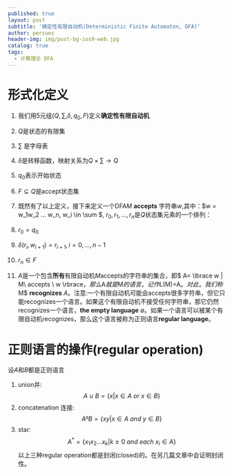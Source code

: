```yaml
---
published: true
layout: post
subtitle: '确定性有限自动机(Deterministic Finite Automaton, DFA)'
author: persuez
header-img: img/post-bg-ios9-web.jpg
catalog: true
tags:
  - 计算理论 DFA
---
```

<script type="text/javascript" src="http://cdn.mathjax.org/mathjax/latest/MathJax.js?config=default"></script>
# 形式化定义
 1. 我们用5元组$(Q,\sum,\delta,q_0,F)$定义**确定性有限自动机**

 2. $Q$是状态的有限集
 3. $\sum$ 是字母表
 4. $\delta$是转移函数，映射关系为$Q×\sum \rightarrow Q$
 5. $q_0$表示开始状态
 6. $F \subseteq Q$是accept状态集
 7. 既然有了以上定义，接下来定义一个DFA$M$ **accepts** 字符串$w$,其中：$w = w_1w_2 ... w_n, w_i \in \sum $,  $r_0,r_1,...,r_n$是$Q$状态集元素的一个排列：
 8. $r_0 = q_0$
 9. $\delta(r_i, w_{i+1})=r_{i+1}, i = 0,...,n-1$
 10. $r_n \in F$
 11. $A$是一个包含**所有**有限自动机$M$accepts的字符串的集合，即$ A= \lbrace w | M\  accepts \ w \rbrace$，那么$A$就是$M$的语言，记作$L(M)=A$。对此，我们称$M$ **recognizes** $A$。注意:一个有限自动机可能会accepts很多字符串，但它只能recognizes一个语言。如果这个有限自动机不接受任何字符串，那它仍然recognizes一个语言，**the empty language** $\emptyset$。如果一个语言可以被某个有限自动机recognizes，那么这个语言被称为正则语言**regular language**。
 
# 正则语言的操作(regular operation)
设$A$和$B$都是正则语言
 1. union并: $$A \cup B=\lbrace x| x \in A\ or\ x \in B \rbrace$$
 2. concatenation 连接: $$A º B=\lbrace  xy | x \in A\ and\ y\in B \rbrace$$
 3. star: $$A^*= \lbrace x_1x_2...x_k | k \geq 0 \ and\ each\ x_i \in A \rbrace$$
以上三种regular operation都是封闭(closed)的。在另几篇文章中会证明封闭性。
